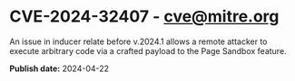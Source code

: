 # CVE-2024-32407 - cve@mitre.org

An issue in inducer relate before v.2024.1 allows a remote attacker to execute arbitrary code via a crafted payload to the Page Sandbox feature.

**Publish date:** 2024-04-22
